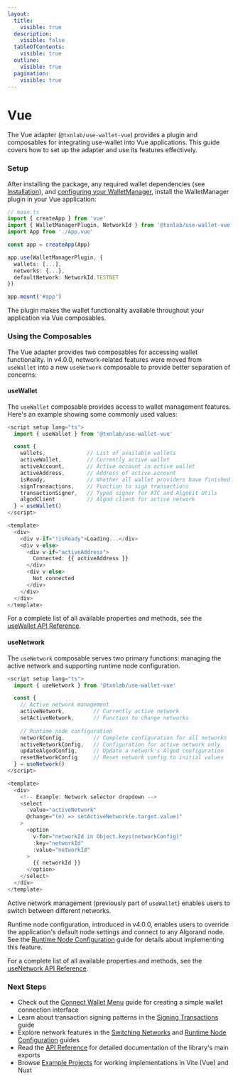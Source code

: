 ```yaml
---
layout:
  title:
    visible: true
  description:
    visible: false
  tableOfContents:
    visible: true
  outline:
    visible: true
  pagination:
    visible: true
---
```


# Vue

The Vue adapter (`@txnlab/use-wallet-vue`) provides a plugin and composables for integrating use-wallet into Vue applications. This guide covers how to set up the adapter and use its features effectively.

### Setup

After installing the package, any required wallet dependencies (see [Installation](../getting-started/installation.md)), and [configuring your WalletManager](../getting-started/configuration.md), install the WalletManager plugin in your Vue application:

```typescript
// main.ts
import { createApp } from 'vue'
import { WalletManagerPlugin, NetworkId } from '@txnlab/use-wallet-vue'
import App from './App.vue'

const app = createApp(App)

app.use(WalletManagerPlugin, {
  wallets: [...],
  networks: {...},
  defaultNetwork: NetworkId.TESTNET
})

app.mount('#app')
```

The plugin makes the wallet functionality available throughout your application via Vue composables.

### Using the Composables

The Vue adapter provides two composables for accessing wallet functionality. In v4.0.0, network-related features were moved from `useWallet` into a new `useNetwork` composable to provide better separation of concerns:

#### useWallet

The `useWallet` composable provides access to wallet management features. Here's an example showing some commonly used values:

```typescript
<script setup lang="ts">
  import { useWallet } from '@txnlab/use-wallet-vue'

  const { 
    wallets,             // List of available wallets
    activeWallet,        // Currently active wallet
    activeAccount,       // Active account in active wallet
    activeAddress,       // Address of active account
    isReady,             // Whether all wallet providers have finished initialization
    signTransactions,    // Function to sign transactions
    transactionSigner,   // Typed signer for ATC and Algokit Utils
    algodClient          // Algod client for active network
  } = useWallet()
</script>

<template>
  <div>
    <div v-if="!isReady">Loading...</div>
    <div v-else>
      <div v-if="activeAddress">
        Connected: {{ activeAddress }}
      </div>
      <div v-else>
        Not connected
      </div>
    </div>
  </div>
</template>
```

For a complete list of all available properties and methods, see the [useWallet API Reference](../api-reference/usewallet.md).

#### useNetwork

The `useNetwork` composable serves two primary functions: managing the active network and supporting runtime node configuration.

```typescript
<script setup lang="ts">
  import { useNetwork } from '@txnlab/use-wallet-vue'

  const {
    // Active network management
    activeNetwork,         // Currently active network
    setActiveNetwork,      // Function to change networks
    
    // Runtime node configuration
    networkConfig,         // Complete configuration for all networks
    activeNetworkConfig,   // Configuration for active network only
    updateAlgodConfig,     // Update a network's Algod configuration
    resetNetworkConfig     // Reset network config to initial values
  } = useNetwork()
</script>

<template>
  <div>
    <!-- Example: Network selector dropdown -->
    <select
      :value="activeNetwork"
      @change="(e) => setActiveNetwork(e.target.value)"
    >
      <option
        v-for="networkId in Object.keys(networkConfig)"
        :key="networkId"
        :value="networkId"
      >
        {{ networkId }}
      </option>
    </select>
  </div>
</template>
```

Active network management (previously part of `useWallet`) enables users to switch between different networks.

Runtime node configuration, introduced in v4.0.0, enables users to override the application's default node settings and connect to any Algorand node. See the [Runtime Node Configuration](../guides/runtime-node-configuration.md) guide for details about implementing this feature.

For a complete list of all available properties and methods, see the [useNetwork API Reference](../api-reference/usenetwork.md).

### Next Steps

* Check out the [Connect Wallet Menu](../guides/connect-wallet-menu.md) guide for creating a simple wallet connection interface
* Learn about transaction signing patterns in the [Signing Transactions](../guides/signing-transactions.md) guide
* Explore network features in the [Switching Networks](../guides/switching-networks.md) and [Runtime Node Configuration](../guides/runtime-node-configuration.md) guides
* Read the [API Reference](broken-reference) for detailed documentation of the library's main exports
* Browse [Example Projects](../resources/example-projects.md) for working implementations in Vite (Vue) and Nuxt

